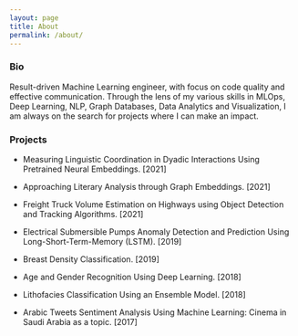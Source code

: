 ```yaml
---
layout: page
title: About
permalink: /about/
---
```

### Bio
Result-driven Machine Learning engineer, with focus on code quality and effective communication.
Through the lens of my various skills in MLOps, Deep Learning, NLP, Graph Databases, Data Analytics and Visualization, I am always on the search for projects where I can make an impact.

### Projects
- Measuring Linguistic Coordination in Dyadic Interactions Using Pretrained Neural Embeddings. [2021]

- Approaching Literary Analysis through Graph Embeddings. [2021]

- Freight Truck Volume Estimation on Highways using Object Detection and Tracking Algorithms. [2021]

- Electrical Submersible Pumps Anomaly Detection and Prediction Using Long-Short-Term-Memory (LSTM). [2019]

- Breast Density Classification. [2019]

- Age and Gender Recognition Using Deep Learning. [2018]

- Lithofacies Classification Using an Ensemble Model. [2018]

- Arabic Tweets Sentiment Analysis Using Machine Learning: Cinema in Saudi Arabia as a topic. [2017]


